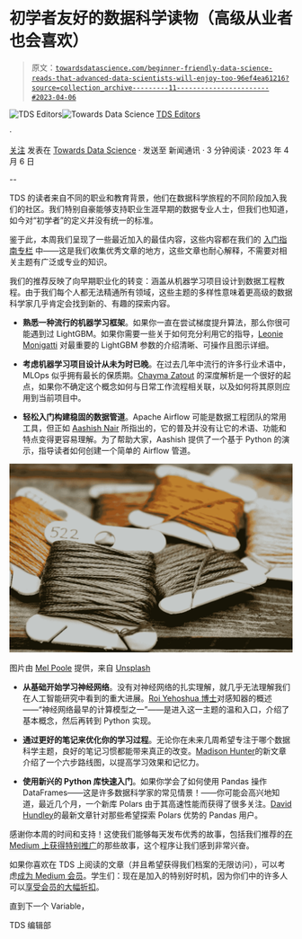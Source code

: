 # 初学者友好的数据科学读物（高级从业者也会喜欢）

> 原文：[`towardsdatascience.com/beginner-friendly-data-science-reads-that-advanced-data-scientists-will-enjoy-too-96ef4ea61216?source=collection_archive---------11-----------------------#2023-04-06`](https://towardsdatascience.com/beginner-friendly-data-science-reads-that-advanced-data-scientists-will-enjoy-too-96ef4ea61216?source=collection_archive---------11-----------------------#2023-04-06)

[](https://towardsdatascience.medium.com/?source=post_page-----96ef4ea61216--------------------------------)![TDS Editors](https://towardsdatascience.medium.com/?source=post_page-----96ef4ea61216--------------------------------)[](https://towardsdatascience.com/?source=post_page-----96ef4ea61216--------------------------------)![Towards Data Science](https://towardsdatascience.com/?source=post_page-----96ef4ea61216--------------------------------) [TDS Editors](https://towardsdatascience.medium.com/?source=post_page-----96ef4ea61216--------------------------------)

·

[关注](https://medium.com/m/signin?actionUrl=https%3A%2F%2Fmedium.com%2F_%2Fsubscribe%2Fuser%2F7e12c71dfa81&operation=register&redirect=https%3A%2F%2Ftowardsdatascience.com%2Fbeginner-friendly-data-science-reads-that-advanced-data-scientists-will-enjoy-too-96ef4ea61216&user=TDS+Editors&userId=7e12c71dfa81&source=post_page-7e12c71dfa81----96ef4ea61216---------------------post_header-----------) 发表在 [Towards Data Science](https://towardsdatascience.com/?source=post_page-----96ef4ea61216--------------------------------) · 发送至 新闻通讯 · 3 分钟阅读 · 2023 年 4 月 6 日

--

[](https://medium.com/m/signin?actionUrl=https%3A%2F%2Fmedium.com%2F_%2Fbookmark%2Fp%2F96ef4ea61216&operation=register&redirect=https%3A%2F%2Ftowardsdatascience.com%2Fbeginner-friendly-data-science-reads-that-advanced-data-scientists-will-enjoy-too-96ef4ea61216&source=-----96ef4ea61216---------------------bookmark_footer-----------)

TDS 的读者来自不同的职业和教育背景，他们在数据科学旅程的不同阶段加入我们的社区。我们特别自豪能够支持职业生涯早期的数据专业人士，但我们也知道，如今对“初学者”的定义并没有统一的标准。

鉴于此，本周我们呈现了一些最近加入的最佳内容，这些内容都在我们的 [入门指南专栏](https://towardsdatascience.com/tagged/getting-started) 中——这是我们收集优秀文章的地方，这些文章也耐心解释，不需要对相关主题有广泛或专业的知识。

我们的推荐反映了向早期职业化的转变：涵盖从机器学习项目设计到数据工程教程。由于我们每个人都无法精通所有领域，这些主题的多样性意味着更高级的数据科学家几乎肯定会找到新的、有趣的探索内容。

+   **熟悉一种流行的机器学习框架**。如果你一直在尝试梯度提升算法，那么你很可能遇到过 LightGBM。如果你需要一些关于如何充分利用它的指导，[Leonie Monigatti](https://medium.com/u/3a38da70d8dc?source=post_page-----96ef4ea61216--------------------------------) 对最重要的 LightGBM 参数的介绍清晰、可操作且图示详细。

+   **考虑机器学习项目设计从未为时已晚**。在过去几年中流行的许多行业术语中，MLOps 似乎拥有最长的保质期。[Chayma Zatout](https://medium.com/u/f7da1c34b82e?source=post_page-----96ef4ea61216--------------------------------) 的深度解析是一个很好的起点，如果你不确定这个概念如何与日常工作流程相关联，以及如何将其原则应用到当前项目中。

+   **轻松入门构建稳固的数据管道**。Apache Airflow 可能是数据工程团队的常用工具，但正如 [Aashish Nair](https://medium.com/u/3087ba81e065?source=post_page-----96ef4ea61216--------------------------------) 所指出的，它的普及并没有让它的术语、功能和特点变得更容易理解。为了帮助大家，Aashish 提供了一个基于 Python 的演示，指导读者如何创建一个简单的 Airflow 管道。

![](img/6b2a6565563dee99980bf93b6159d4c9.png)

图片由 [Mel Poole](https://unsplash.com/pt-br/@melpoole?utm_source=medium&utm_medium=referral) 提供，来自 [Unsplash](https://unsplash.com/?utm_source=medium&utm_medium=referral)

+   **从基础开始学习神经网络**。没有对神经网络的扎实理解，就几乎无法理解我们在人工智能研究中看到的重大进展。[Roi Yehoshua 博士](https://medium.com/u/3886620c5cf9?source=post_page-----96ef4ea61216--------------------------------)对感知器的概述——“神经网络最早的计算模型之一”——是进入这一主题的温和入口，介绍了基本概念，然后再转到 Python 实现。

+   **通过更好的笔记来优化你的学习过程**。无论你在未来几周希望专注于哪个数据科学主题，良好的笔记习惯都能带来真正的改变。[Madison Hunter](https://medium.com/u/6a8c6841e521?source=post_page-----96ef4ea61216--------------------------------)的新文章介绍了一个六步路线图，以提高学习效果和记忆力。

+   **使用新兴的 Python 库快速入门**。如果你学会了如何使用 Pandas 操作 DataFrames——这是许多数据科学家的常见情景！——你可能会高兴地知道，最近几个月，一个新库 Polars 由于其高速性能而获得了很多关注。[David Hundley](https://medium.com/u/82498630db6?source=post_page-----96ef4ea61216--------------------------------)的最新文章针对那些希望探索 Polars 优势的 Pandas 用户。

感谢你本周的时间和支持！这使我们能够每天发布优秀的故事，包括我们推荐的[在 Medium 上获得特别推广](https://blog.medium.com/a-new-boost-for-top-stories-541884654fdb)的那些故事，这个程序让我们感到非常兴奋。

如果你喜欢在 TDS 上阅读的文章（并且希望获得我们档案的无限访问），可以考虑[成为 Medium 会员](https://bit.ly/tds-membership)。学生们：现在是加入的特别好时机，因为你们中的许多人可以[享受会员的大幅折扣](https://blog.medium.com/new-student-discounts-cc10e964495b)。

直到下一个 Variable，

TDS 编辑部
